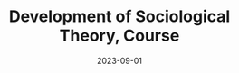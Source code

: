 ---
title: "Development of Sociological Theory, Course"
collection: teaching
type: "Teaching Assistant, Undergraduate-level"
permalink: /teaching/teaching-sociology
venue: "Department of Sociology, Emory University"
date: 2023-09-01
location: "Atlanta, GA USA"
---